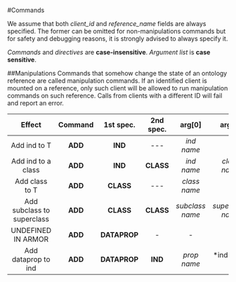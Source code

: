 #Commands

We assume that both *client_id* and *reference_name* fields are always specified.
The former can be omitted for non-manipulations commands but for safety 
and debugging reasons, it is strongly advised to always specify it.

*Commands* and *directives* are **case-insensitive**. *Argument list* is **case sensitive**.

##Manipulations
Commands that somehow change the state of an ontology reference are called
manipulation commands. If an identified client is mounted on a reference,
only such client will be allowed to run manipulation commands on such 
reference. Calls from clients with a different ID will fail and report an
error.

| Effect | Command | 1st spec. | 2nd spec. | arg[0] | arg[1] | arg[2] | arg[3] | arg[4] |
| :----: | :-----: | :-------: | :-------: | :----: | :----: | :----: | :----: | :----: |
| Add ind to T | **ADD** | **IND**   | --- | *ind name* | - | - | - | - |
| Add ind to a class | **ADD** | **IND**   | **CLASS** | *ind name* | *class name* | - | - | - |
| Add class to T | **ADD** | **CLASS** | --- | *class name* | - | - | - | - |
| Add subclass to superclass | **ADD** | **CLASS** | **CLASS** | *subclass name* | *superclass name* | - | - | - |
| UNDEFINED IN ARMOR | **ADD** | **DATAPROP** | - | - | - | - |
| Add dataprop to ind | **ADD** | **DATAPROP** | **IND** | *prop name* | *ind name * | *type* | *value* | 